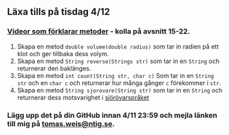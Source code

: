 ## Läxa tills på tisdag 4/12

### [Videor som förklarar metoder](https://www.youtube.com/watch?v=4vFHOQNoDSc&index=15&list=PLpkWX5olvmC9mkjYhvGbl7VSIMAI7MoFC) - kolla på avsnitt 15-22.

1. Skapa en metod ```double volume(double radius)``` som tar in radien på ett klot och ger tillbaka dess volym.
2. Skapa en metod ```String reverse(Strings str)``` som tar in en ```String``` och returnerar den baklänges.
3. Skapa en metod ```int count(String str, char c)``` Som tar in en ```String str``` och en ```char c``` och returnerar hur många gånger ```c``` förekommer i ```str```.
4. Skapa en metod ```String sjorovare(String str)``` som tar in en ```String``` och returnerar dess motsvarighet i [sjörövarspråket](https://sv.wikipedia.org/wiki/R%C3%B6varspr%C3%A5ket)

### Lägg upp det på din GitHub innan 4/11 23:59 och mejla länken till mig på tomas.weis@ntig.se.
